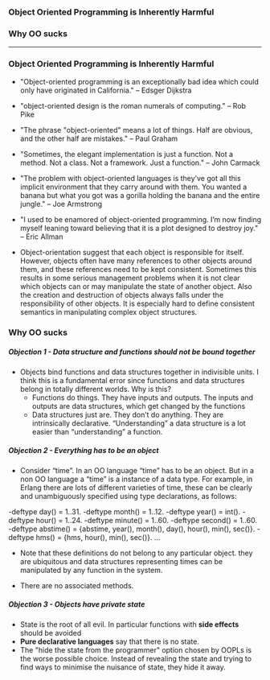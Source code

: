 ### Object Oriented Programming is Inherently Harmful
### Why OO sucks

----------------------------------

### Object Oriented Programming is Inherently Harmful

  - "Object-oriented programming is an exceptionally bad idea which could only have originated in California." – Edsger Dijkstra

  - "object-oriented design is the roman numerals of computing." – Rob Pike

  - "The phrase "object-oriented" means a lot of things. Half are obvious, and the other half are mistakes." – Paul Graham

  - "Sometimes, the elegant implementation is just a function. Not a method. Not a class. Not a framework. Just a function." – John Carmack

  - "The problem with object-oriented languages is they’ve got all this implicit environment that they carry around with them. You wanted a banana but what you got was a gorilla holding the banana and the entire jungle." – Joe Armstrong

  - "I used to be enamored of object-oriented programming. I’m now finding myself leaning toward believing that it is a plot designed to destroy joy." – Eric Allman

  - Object-orientation suggest that each object is responsible for itself. However, objects often have many references to 
other objects around them, and these references need to be kept consistent. Sometimes this results in some serious management 
problems when it is not clear which objects can or may manipulate the state of another object. Also the creation and destruction 
of objects always falls under the responsibility of other objects. It is especially hard to define consistent semantics in
manipulating complex object structures.

### Why OO sucks

##### Objection 1 - Data structure and functions should not be bound together
  - Objects bind functions and data structures together in indivisible units. I think this is a fundamental error since functions and data structures belong in totally different worlds. Why is this?
    - Functions do things. They have inputs and outputs. The inputs and outputs are data structures, which get changed by the functions
    - Data structures just are. They don’t do anything. They are intrinsically declarative. “Understanding” a data structure is a lot easier than “understanding” a function.
    
##### Objection 2 - Everything has to be an object

 - Consider “time”. In an OO language “time” has to be an object. But in a non OO language a “time” is a instance of a data type. For example, in Erlang there are lots of different varieties of time, these can be clearly and unambiguously specified using type declarations, as follows:

-deftype day() = 1..31.
-deftype month() = 1..12.
-deftype year() = int().
-deftype hour() = 1..24.
-deftype minute() = 1..60.
-deftype second() = 1..60.
-deftype abstime() = {abstime, year(), month(), day(), hour(), min(), sec()}.
-deftype hms() = {hms, hour(), min(), sec()}.
...
 - Note that these definitions do not belong to any particular object. they are ubiquitous and data structures representing times can be manipulated by any function in the system.

 - There are no associated methods.
 
 
 ##### Objection 3 - Objects have private state
   - State is the root of all evil. In particular functions with **side effects** should be avoided
   - **Pure declarative languages** say that there is no state.
   - The "hide the state from the programmer" option chosen by OOPLs is the worse possible choice. Instead of revealing the state and trying to find ways to minimise the nuisance of state, they hide it away.
   
   
   
   
   
   
   
   
   
   
   
   
   
   
   
   
   
   
   
   
